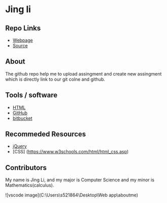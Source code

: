 # Jing li

## Repo Links

- [Webpage](https://s521864.github.io/aboutme)
- [Source](https://github.com/s521864)

## About

The github repo help me to upload assingment and create new assingment which is directly link to our git colne and github.

## Tools / software 

- [HTML](https://www.w3schools.com/html/)
- [GitHub](https://github.com/)
- [bitbucket](https://bitbucket.org/dashboard/overview)


## Recommeded Resources


- [jQuery](https://jquery.com/)
- [CSS] (https://www.w3schools.com/html/html_css.asp)

## Contributors

My name is Jing Li, and my major is Computer Science and my minor is Mathematics(calculus).

![vscode image](C:\Users\s521864\Desktop\Web app\aboutme)